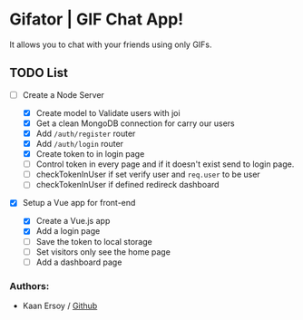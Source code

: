 # Gifator | GIF Chat App!

It allows you to chat with your friends using only GIFs.

## TODO List

- [ ] Create a Node Server

  - [x] Create model to Validate users with joi
  - [x] Get a clean MongoDB connection for carry our users
  - [x] Add `/auth/register` router
  - [x] Add `/auth/login` router
  - [x] Create token to in login page
  - [ ] Control token in every page and if it doesn't exist send to login page.
  - [ ] checkTokenInUser if set verify user and `req.user` to be user
  - [ ] checkTokenInUser if defined redireck dashboard

- [x] Setup a Vue app for front-end

  - [x] Create a Vue.js app
  - [x] Add a login page
  - [ ] Save the token to local storage
  - [ ] Set visitors only see the home page
  - [ ] Add a dashboard page

### Authors:

- Kaan Ersoy / [Github](https://github.com/kaanersoy)
